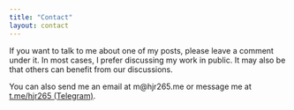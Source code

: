 ```yaml
---
title: "Contact"
layout: contact
---
```


If you want to talk to me about one of my posts, please leave a comment under it. In most cases, I prefer discussing my work in public. It may also be that others can benefit from our discussions.

You can also send me an email at <a class="email">&#109;&#64;&#104;&#106;&#114;&#50;&#54;&#53;&#46;&#109;&#101;</a> or message me at <a href="https://t.me/hjr265">t.me/hjr265 (Telegram)</a>.
